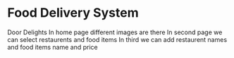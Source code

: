# Food Delivery System 
Door Delights
In home page different images are there
In second page we can select restaurents and food items
In third we can add restaurent names and food items name and price
